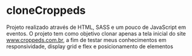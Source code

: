 # cloneCroppeds

Projeto realizado através de HTML, SASS e um pouco de JavaScript em eventos. O projeto tem como objetivo clonar apenas a tela inicial do site <a href="www.croppeds.com.br">www.croppeds.com.br</a>, a fim de testar meus conhecimentos em responsividade, display grid e flex e posicionamento de elementos
